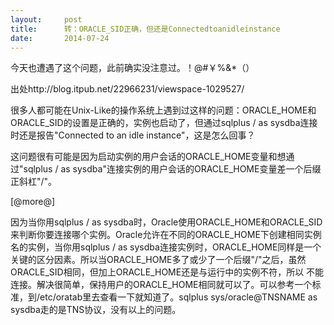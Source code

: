 ```yaml
---
layout:     post
title:      转：ORACLE_SID正确，但还是Connectedtoanidleinstance
date:       2014-07-24
---
```

今天也遭遇了这个问题，此前确实没注意过。！@#￥%&*（）

出处http://blog.itpub.net/22966231/viewspace-1029527/

很多人都可能在Unix-Like的操作系统上遇到过这样的问题：ORACLE_HOME和ORACLE_SID的设置是正确的，实例也启动了，但通过sqlplus / as sysdba连接时还是报告"Connected to an idle instance"，这是怎么回事？

这问题很有可能是因为启动实例的用户会话的ORACLE_HOME变量和想通过"sqlplus / as sysdba"连接实例的用户会话的ORACLE_HOME变量差一个后缀正斜杠"/"。

[@more@]

因为当你用sqlplus / as sysdba时，Oracle使用ORACLE_HOME和ORACLE_SID来判断你要连接哪个实例。Oracle允许在不同的ORACLE_HOME下创建相同实例名的实例，当你用sqlplus / as sysdba连接实例时，ORACLE_HOME同样是一个关键的区分因素。所以当ORACLE_HOME多了或少了一个后缀"/"之后，虽然ORACLE_SID相同，但加上ORACLE_HOME还是与运行中的实例不符，所以 不能连接。解决很简单，保持用户的ORACLE_HOME相同就可以了。可以参考一个标准，到/etc/oratab里去查看一下就知道了。sqlplus sys/oracle@TNSNAME as sysdba走的是TNS协议，没有以上的问题。
